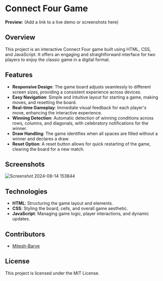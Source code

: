 # Connect Four Game

**Preview**: (Add a link to a live demo or screenshots here)

## Overview

This project is an interactive Connect Four game built using HTML, CSS, and JavaScript. It offers an engaging and straightforward interface for two players to enjoy the classic game in a digital format.

## Features

- **Responsive Design**: The game board adjusts seamlessly to different screen sizes, providing a consistent experience across devices.
- **Easy Navigation**: Simple and intuitive layout for starting a game, making moves, and resetting the board.
- **Real-time Gameplay**: Immediate visual feedback for each player's move, enhancing the interactive experience.
- **Winning Detection**: Automatic detection of winning conditions across rows, columns, and diagonals, with celebratory notifications for the winner.
- **Draw Handling**: The game identifies when all spaces are filled without a winner and declares a draw.
- **Reset Option**: A reset button allows for quick restarting of the game, clearing the board for a new match.

## Screenshots
![Screenshot 2024-08-14 153844](https://github.com/user-attachments/assets/6646b571-c01f-4c01-ad4d-18304d373372)


## Technologies

- **HTML**: Structuring the game layout and elements.
- **CSS**: Styling the board, cells, and overall game aesthetic.
- **JavaScript**: Managing game logic, player interactions, and dynamic updates.

## Contributors

- [Mitesh-Barve](https://github.com/Mitesh-Barve)

## License

This project is licensed under the MIT License.

